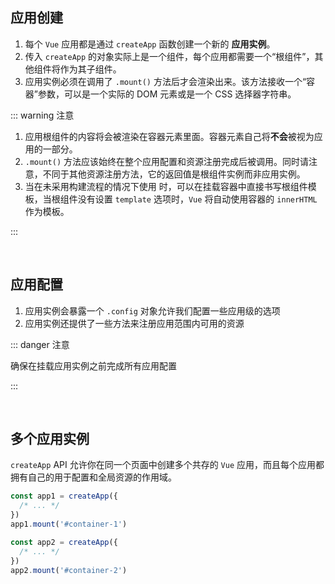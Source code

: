 ## 应用创建

1. 每个 `Vue` 应用都是通过 `createApp` 函数创建一个新的 **应用实例**。
2. 传入 `createApp` 的对象实际上是一个组件，每个应用都需要一个“根组件”，其他组件将作为其子组件。
3. 应用实例必须在调用了 `.mount()` 方法后才会渲染出来。该方法接收一个“容器”参数，可以是一个实际的 DOM 元素或是一个 CSS 选择器字符串。

::: warning 注意

1. 应用根组件的内容将会被渲染在容器元素里面。容器元素自己将**不会**被视为应用的一部分。
2. `.mount()` 方法应该始终在整个应用配置和资源注册完成后被调用。同时请注意，不同于其他资源注册方法，它的返回值是根组件实例而非应用实例。
3. 当在未采用构建流程的情况下使用 时，可以在挂载容器中直接书写根组件模板，当根组件没有设置 `template` 选项时，`Vue` 将自动使用容器的 `innerHTML` 作为模板。

:::

<br />



## 应用配置

1. 应用实例会暴露一个 `.config` 对象允许我们配置一些应用级的选项
2. 应用实例还提供了一些方法来注册应用范围内可用的资源

::: danger 注意

确保在挂载应用实例之前完成所有应用配置

:::

<br />



## 多个应用实例

`createApp` API 允许你在同一个页面中创建多个共存的 `Vue` 应用，而且每个应用都拥有自己的用于配置和全局资源的作用域。

```js
const app1 = createApp({
  /* ... */
})
app1.mount('#container-1')

const app2 = createApp({
  /* ... */
})
app2.mount('#container-2')
```

